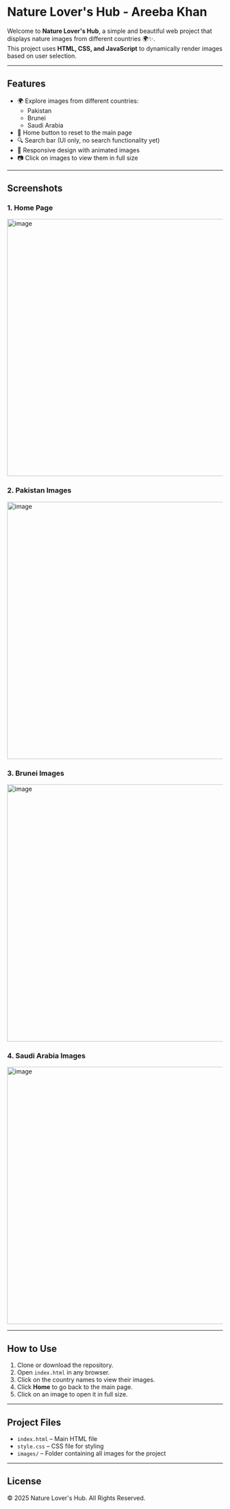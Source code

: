 # Nature Lover's Hub - Areeba Khan

Welcome to **Nature Lover's Hub**, a simple and beautiful web project that displays nature images from different countries 🌍✨.  
This project uses **HTML, CSS, and JavaScript** to dynamically render images based on user selection.

---

## Features

- 🌍 Explore images from different countries:
  - Pakistan
  - Brunei
  - Saudi Arabia
- 🏡 Home button to reset to the main page
- 🔍 Search bar (UI only, no search functionality yet)
- 🌿 Responsive design with animated images
- 📷 Click on images to view them in full size

---

## Screenshots

### 1. Home Page
<img width="600" height="600" alt="image" src="https://github.com/user-attachments/assets/77c63933-bebd-4e7c-b93b-3bb46d7c1661" />

### 2. Pakistan Images
<img width="600" height="600" alt="image" src="https://github.com/user-attachments/assets/e2f63ae1-0753-4780-bcd5-5712f12e9de2" />

### 3. Brunei Images
<img width="600" height="600" alt="image" src="https://github.com/user-attachments/assets/d8926689-5b23-4c53-bcef-6151897f90f8" />

### 4. Saudi Arabia Images
<img width="600" height="600" alt="image" src="https://github.com/user-attachments/assets/144c523d-43d0-4057-978b-335f9bcf13c9" />

---

## How to Use

1. Clone or download the repository.
2. Open `index.html` in any browser.
3. Click on the country names to view their images.
4. Click **Home** to go back to the main page.
5. Click on an image to open it in full size.

---

## Project Files

- `index.html` – Main HTML file
- `style.css` – CSS file for styling
- `images/` – Folder containing all images for the project

---

## License

© 2025 Nature Lover's Hub. All Rights Reserved.

